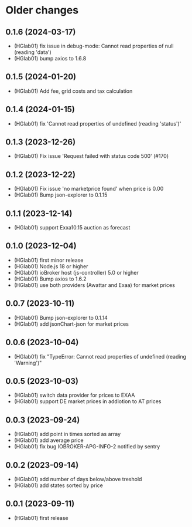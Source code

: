 # Older changes
## 0.1.6 (2024-03-17)
* (HGlab01) fix issue in debug-mode: Cannot read properties of null (reading 'data')
* (HGlab01) bump axios to 1.6.8

## 0.1.5 (2024-01-20)
* (HGlab01) Add fee, grid costs and tax calculation

## 0.1.4 (2024-01-15)
* (HGlab01) fix 'Cannot read properties of undefined (reading 'status')'

## 0.1.3 (2023-12-26)
* (HGlab01) Fix issue 'Request failed with status code 500' (#170)

## 0.1.2 (2023-12-22)
* (HGlab01) Fix issue 'no marketprice found' when price is 0.00
* (HGlab01) Bump json-explorer to 0.1.15

## 0.1.1 (2023-12-14)
* (HGlab01) support Exxa10.15 auction as forecast

## 0.1.0 (2023-12-04)
* (HGlab01) first minor release
* (HGlab01) Node.js 18 or higher
* (HGlab01) ioBroker host (js-controller) 5.0 or higher
* (HGlab01) Bump axios to 1.6.2
* (HGlab01) use both providers (Awattar and Exaa) for market prices

## 0.0.7 (2023-10-11)
* (HGlab01) Bump json-explorer to 0.1.14
* (HGlab01) add jsonChart-json for market prices

## 0.0.6 (2023-10-04)
* (HGlab01) fix "TypeError: Cannot read properties of undefined (reading 'Warning')"

## 0.0.5 (2023-10-03)
* (HGlab01) switch data provider for prices to EXAA
* (HGlab01) support DE market prices in addiotion to AT prices

## 0.0.3 (2023-09-24)
* (HGlab01) add point in times sorted as array
* (HGlab01) add average price
* (HGlab01) fix bug IOBROKER-APG-INFO-2 notified by sentry

## 0.0.2 (2023-09-14)
* (HGlab01) add number of days below/above treshold
* (HGlab01) add states sorted by price

## 0.0.1 (2023-09-11)
* (HGlab01) first release
